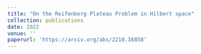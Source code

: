 ```yaml
---
title: "On the Reifenberg Plateau Problem in Hilbert space"
collection: publications
date: 2022
venue: ''
paperurl: 'https://arxiv.org/abs/2210.16858'
---
```

